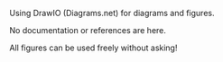 Using DrawIO (Diagrams.net) for diagrams and figures.

No documentation or references are here.

All figures can be used freely without asking!

